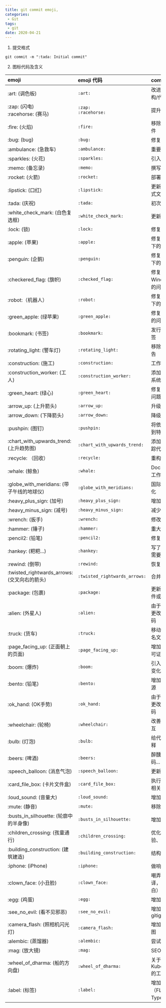 ```yaml
---
title: git commit emoji,
categories:
 - Git
tags:
 - git
date: 2020-04-21
---
```



1. 提交格式
```shell
git commit -m ":tada: Initial commit"
```
2. 图标代码及含义

<table><thead><tr><th style="text-align:left;">emoji</th>
<th style="text-align:left;">emoji 代码</th>
<th style="text-align:left;">commit 说明</th>
</tr></thead><tbody><tr><td style="text-align:left;">:art: (调色板)</td>
<td style="text-align:left;"><code>:art:</code></td>
<td style="text-align:left;">改进代码结构/代码格式</td>
</tr><tr><td style="text-align:left;">:zap: (闪电)<br>:racehorse: (赛马)</td>
<td style="text-align:left;"><code>:zap:</code><br><code>:racehorse:</code></td>
<td style="text-align:left;">提升性能</td>
</tr><tr><td style="text-align:left;">:fire: (火焰)</td>
<td style="text-align:left;"><code>:fire:</code></td>
<td style="text-align:left;">移除代码或文件</td>
</tr><tr><td style="text-align:left;">:bug: (bug)</td>
<td style="text-align:left;"><code>:bug:</code></td>
<td style="text-align:left;">修复 bug</td>
</tr><tr><td style="text-align:left;">:ambulance: (急救车)</td>
<td style="text-align:left;"><code>:ambulance:</code></td>
<td style="text-align:left;">重要补丁</td>
</tr><tr><td style="text-align:left;">:sparkles: (火花)</td>
<td style="text-align:left;"><code>:sparkles:</code></td>
<td style="text-align:left;">引入新功能</td>
</tr><tr><td style="text-align:left;">:memo: (备忘录)</td>
<td style="text-align:left;"><code>:memo:</code></td>
<td style="text-align:left;">撰写文档</td>
</tr><tr><td style="text-align:left;">:rocket: (火箭)</td>
<td style="text-align:left;"><code>:rocket:</code></td>
<td style="text-align:left;">部署功能</td>
</tr><tr><td style="text-align:left;">:lipstick: (口红)</td>
<td style="text-align:left;"><code>:lipstick:</code></td>
<td style="text-align:left;">更新 UI 和样式文件</td>
</tr><tr><td style="text-align:left;">:tada: (庆祝)</td>
<td style="text-align:left;"><code>:tada:</code></td>
<td style="text-align:left;">初次提交</td>
</tr><tr><td style="text-align:left;">:white_check_mark: (白色复选框)</td>
<td style="text-align:left;"><code>:white_check_mark:</code></td>
<td style="text-align:left;">更新测试</td>
</tr><tr><td style="text-align:left;">:lock: (锁)</td>
<td style="text-align:left;"><code>:lock:</code></td>
<td style="text-align:left;">修复安全问题</td>
</tr><tr><td style="text-align:left;">:apple: (苹果)</td>
<td style="text-align:left;"><code>:apple:</code></td>
<td style="text-align:left;">修复 macOS 下的问题</td>
</tr><tr><td style="text-align:left;">:penguin: (企鹅)</td>
<td style="text-align:left;"><code>:penguin:</code></td>
<td style="text-align:left;">修复 Linux 下的问题</td>
</tr><tr><td style="text-align:left;">:checkered_flag: (旗帜)</td>
<td style="text-align:left;"><code>:checked_flag:</code></td>
<td style="text-align:left;">修复 Windows 下的问题</td>
</tr><tr><td style="text-align:left;">:robot:（机器人）</td>
<td style="text-align:left;"><code>:robot:</code></td>
<td style="text-align:left;">修复 Android 下的问题</td>
</tr><tr><td style="text-align:left;">:green_apple: (绿苹果)</td>
<td style="text-align:left;"><code>:green_apple:</code></td>
<td style="text-align:left;">修复 iOS 下的问题</td>
</tr><tr><td style="text-align:left;">:bookmark: (书签)</td>
<td style="text-align:left;"><code>:bookmark:</code></td>
<td style="text-align:left;">发行/版本标签</td>
</tr><tr><td style="text-align:left;">:rotating_light: (警车灯)</td>
<td style="text-align:left;"><code>:rotating_light:</code></td>
<td style="text-align:left;">移除 linter 警告</td>
</tr><tr><td style="text-align:left;">:construction: (施工)</td>
<td style="text-align:left;"><code>:construction:</code></td>
<td style="text-align:left;">工作进行中</td>
</tr><tr><td style="text-align:left;">:construction_worker: (工人)</td>
<td style="text-align:left;"><code>:construction_worker:</code></td>
<td style="text-align:left;">添加 CI 构建系统</td>
</tr><tr><td style="text-align:left;">:green_heart: (绿心)</td>
<td style="text-align:left;"><code>:green_heart:</code></td>
<td style="text-align:left;">修复 CI 构建问题</td>
</tr><tr><td style="text-align:left;">:arrow_up: (上升箭头)</td>
<td style="text-align:left;"><code>:arrow_up:</code></td>
<td style="text-align:left;">升级依赖</td>
</tr><tr><td style="text-align:left;">:arrow_down: (下降箭头)</td>
<td style="text-align:left;"><code>:arrow_down:</code></td>
<td style="text-align:left;">降级依赖</td>
</tr><tr><td style="text-align:left;">:pushpin: (图钉)</td>
<td style="text-align:left;"><code>:pushpin:</code></td>
<td style="text-align:left;">将依赖项固定到特定版本</td>
</tr><tr><td style="text-align:left;">:chart_with_upwards_trend: (上升趋势图)</td>
<td style="text-align:left;"><code>:chart_with_upwards_trend:</code></td>
<td style="text-align:left;">添加分析或跟踪代码</td>
</tr><tr><td style="text-align:left;">:recycle: （回收）</td>
<td style="text-align:left;"><code>:recycle:</code></td>
<td style="text-align:left;">重构代码</td>
</tr><tr><td style="text-align:left;">:whale: (鲸鱼)</td>
<td style="text-align:left;"><code>:whale:</code></td>
<td style="text-align:left;">Docker 相关工作</td>
</tr><tr><td style="text-align:left;">:globe_with_meridians: (带子午线的地球仪)</td>
<td style="text-align:left;"><code>:globe_with_meridians:</code></td>
<td style="text-align:left;">国际化与本地化</td>
</tr><tr><td style="text-align:left;">:heavy_plus_sign: (加号)</td>
<td style="text-align:left;"><code>:heavy_plus_sign:</code></td>
<td style="text-align:left;">增加一个依赖</td>
</tr><tr><td style="text-align:left;">:heavy_minus_sign: (减号)</td>
<td style="text-align:left;"><code>:heavy_minus_sign:</code></td>
<td style="text-align:left;">减少一个依赖</td>
</tr><tr><td style="text-align:left;">:wrench: (扳手)</td>
<td style="text-align:left;"><code>:wrench:</code></td>
<td style="text-align:left;">修改配置文件</td>
</tr><tr><td style="text-align:left;">:hammer: (锤子)</td>
<td style="text-align:left;"><code>:hammer:</code></td>
<td style="text-align:left;">重大重构</td>
</tr><tr><td style="text-align:left;">:pencil2: (铅笔)</td>
<td style="text-align:left;"><code>:pencil2:</code></td>
<td style="text-align:left;">修复 typo</td>
</tr><tr><td style="text-align:left;">:hankey: (粑粑...)</td>
<td style="text-align:left;"><code>:hankey:</code></td>
<td style="text-align:left;">写了辣鸡代码需要优化</td>
</tr><tr><td style="text-align:left;">:rewind: (倒带)</td>
<td style="text-align:left;"><code>:rewind:</code></td>
<td style="text-align:left;">恢复更改</td>
</tr><tr><td style="text-align:left;">:twisted_rightwards_arrows: (交叉向右的箭头)</td>
<td style="text-align:left;"><code>:twisted_rightwards_arrows:</code></td>
<td style="text-align:left;">合并分支</td>
</tr><tr><td style="text-align:left;">:package: (包裹)</td>
<td style="text-align:left;"><code>:package:</code></td>
<td style="text-align:left;">更新编译的文件或包</td>
</tr><tr><td style="text-align:left;">:alien: (外星人)</td>
<td style="text-align:left;"><code>:alien:</code></td>
<td style="text-align:left;">由于外部API更改而更新代码</td>
</tr><tr><td style="text-align:left;">:truck: (货车)</td>
<td style="text-align:left;"><code>:truck:</code></td>
<td style="text-align:left;">移动或者重命名文件</td>
</tr><tr><td style="text-align:left;">:page_facing_up: (正面朝上的页面)</td>
<td style="text-align:left;"><code>:page_facing_up:</code></td>
<td style="text-align:left;">增加或更新许可证书</td>
</tr><tr><td style="text-align:left;">:boom: (爆炸)</td>
<td style="text-align:left;"><code>:boom:</code></td>
<td style="text-align:left;">引入突破性的变化</td>
</tr><tr><td style="text-align:left;">:bento: (铅笔)</td>
<td style="text-align:left;"><code>:bento:</code></td>
<td style="text-align:left;">增加或更新资源</td>
</tr><tr><td style="text-align:left;">:ok_hand: (OK手势)</td>
<td style="text-align:left;"><code>:ok_hand:</code></td>
<td style="text-align:left;">由于代码审查更改而更新代码</td>
</tr><tr><td style="text-align:left;">:wheelchair: (轮椅)</td>
<td style="text-align:left;"><code>:wheelchair:</code></td>
<td style="text-align:left;">改善无障碍交互</td>
</tr><tr><td style="text-align:left;">:bulb: (灯泡)</td>
<td style="text-align:left;"><code>:bulb:</code></td>
<td style="text-align:left;">给代码添加注释</td>
</tr><tr><td style="text-align:left;">:beers: (啤酒)</td>
<td style="text-align:left;"><code>:beers:</code></td>
<td style="text-align:left;">醉醺醺地写代码...</td>
</tr><tr><td style="text-align:left;">:speech_balloon: (消息气泡)</td>
<td style="text-align:left;"><code>:speech_balloon:</code></td>
<td style="text-align:left;">更新文本文档</td>
</tr><tr><td style="text-align:left;">:card_file_box: (卡片文件盒)</td>
<td style="text-align:left;"><code>:card_file_box:</code></td>
<td style="text-align:left;">执行与数据库相关的更改</td>
</tr><tr><td style="text-align:left;">:loud_sound: (音量大)</td>
<td style="text-align:left;"><code>:loud_sound:</code></td>
<td style="text-align:left;">增加日志</td>
</tr><tr><td style="text-align:left;">:mute: (静音)</td>
<td style="text-align:left;"><code>:mute:</code></td>
<td style="text-align:left;">移除日志</td>
</tr><tr><td style="text-align:left;">:busts_in_silhouette: (轮廓中的半身像)</td>
<td style="text-align:left;"><code>:busts_in_silhouette:</code></td>
<td style="text-align:left;">增加贡献者</td>
</tr><tr><td style="text-align:left;">:children_crossing: (孩童通行)</td>
<td style="text-align:left;"><code>:children_crossing:</code></td>
<td style="text-align:left;">优化用户体验、可用性</td>
</tr><tr><td style="text-align:left;">:building_construction: (建筑建造)</td>
<td style="text-align:left;"><code>:building_construction:</code></td>
<td style="text-align:left;">结构变动</td>
</tr><tr><td style="text-align:left;">:iphone: (iPhone)</td>
<td style="text-align:left;"><code>:iphone:</code></td>
<td style="text-align:left;">做响应式设计</td>
</tr><tr><td style="text-align:left;">:clown_face: (小丑脸)</td>
<td style="text-align:left;"><code>:clown_face:</code></td>
<td style="text-align:left;">嘲弄事物（直译，这个没明白）</td>
</tr><tr><td style="text-align:left;">:egg: (鸡蛋)</td>
<td style="text-align:left;"><code>:egg:</code></td>
<td style="text-align:left;">增加彩蛋</td>
</tr><tr><td style="text-align:left;">:see_no_evil: (看不见邪恶)</td>
<td style="text-align:left;"><code>:see_no_evil:</code></td>
<td style="text-align:left;">增加或更改gitignore</td>
</tr><tr><td style="text-align:left;">:camera_flash: (照相机闪光灯)</td>
<td style="text-align:left;"><code>:camera_flash:</code></td>
<td style="text-align:left;">增加或更新截图</td>
</tr><tr><td style="text-align:left;">:alembic: (蒸馏器)</td>
<td style="text-align:left;"><code>:alembic:</code></td>
<td style="text-align:left;">尝试新东西</td>
</tr><tr><td style="text-align:left;">:mag: (放大镜)</td>
<td style="text-align:left;"><code>:mag:</code></td>
<td style="text-align:left;">SEO优化</td>
</tr><tr><td style="text-align:left;">:wheel_of_dharma: (船的方向盘)</td>
<td style="text-align:left;"><code>:wheel_of_dharma:</code></td>
<td style="text-align:left;">关于Kubernetes的工作</td>
</tr><tr><td style="text-align:left;">:label: (标签)</td>
<td style="text-align:left;"><code>:label:</code></td>
<td style="text-align:left;">增加类型（FLow、Typescript）</td>
</tr></tbody></table>
